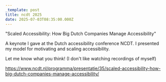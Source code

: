 ```yaml
---
_template: post
title: ncdt 2025
date: 2025-07-03T08:35:00.000Z
---
```

"Scaled Accessibility: How Big Dutch Companies Manage Accessibility"

A keynote I gave at the Dutch accessibility conference NCDT. I presented my model for motivating and scaling accessibility. 

Let me know what you think!
(I don't like watching recordings of myself)

https://www.ncdt.nl/programma/presentatie/35/scaled-accessibility-how-big-dutch-companies-manage-accessibility/
